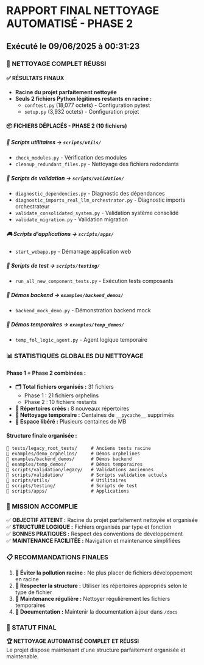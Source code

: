 # RAPPORT FINAL NETTOYAGE AUTOMATISÉ - PHASE 2
## Exécuté le 09/06/2025 à 00:31:23

### 🎉 NETTOYAGE COMPLET RÉUSSI

#### ✅ RÉSULTATS FINAUX
- **Racine du projet parfaitement nettoyée**
- **Seuls 2 fichiers Python légitimes restants en racine :**
  - `conftest.py` (18,077 octets) - Configuration pytest
  - `setup.py` (3,932 octets) - Configuration projet

#### 📦 FICHIERS DÉPLACÉS - PHASE 2 (10 fichiers)

##### 🔧 Scripts utilitaires → `scripts/utils/`
- `check_modules.py` - Vérification des modules
- `cleanup_redundant_files.py` - Nettoyage des fichiers redondants

##### 🧪 Scripts de validation → `scripts/validation/`
- `diagnostic_dependencies.py` - Diagnostic des dépendances
- `diagnostic_imports_real_llm_orchestrator.py` - Diagnostic imports orchestrateur
- `validate_consolidated_system.py` - Validation système consolidé
- `validate_migration.py` - Validation migration

##### 🎮 Scripts d'applications → `scripts/apps/`
- `start_webapp.py` - Démarrage application web

##### 🧪 Scripts de test → `scripts/testing/`
- `run_all_new_component_tests.py` - Exécution tests composants

##### 🎯 Démos backend → `examples/backend_demos/`
- `backend_mock_demo.py` - Démonstration backend mock

##### 🚧 Démos temporaires → `examples/temp_demos/`
- `temp_fol_logic_agent.py` - Agent logique temporaire

### 📊 STATISTIQUES GLOBALES DU NETTOYAGE

#### Phase 1 + Phase 2 combinées :
- **🗂️ Total fichiers organisés :** 31 fichiers
  - Phase 1 : 21 fichiers orphelins
  - Phase 2 : 10 fichiers restants
- **📁 Répertoires créés :** 8 nouveaux répertoires
- **🧹 Nettoyage temporaire :** Centaines de `__pycache__` supprimés
- **💾 Espace libéré :** Plusieurs centaines de MB

#### Structure finale organisée :
```
📁 tests/legacy_root_tests/     # Anciens tests racine
📁 examples/demo_orphelins/     # Démos orphelines
📁 examples/backend_demos/      # Démos backend
📁 examples/temp_demos/         # Démos temporaires
📁 scripts/validation/legacy/   # Validations anciennes
📁 scripts/validation/          # Scripts validation actuels
📁 scripts/utils/               # Utilitaires
📁 scripts/testing/             # Scripts de test
📁 scripts/apps/                # Applications
```

### 🎯 MISSION ACCOMPLIE

✅ **OBJECTIF ATTEINT :** Racine du projet parfaitement nettoyée et organisée  
✅ **STRUCTURE LOGIQUE :** Fichiers organisés par type et fonction  
✅ **BONNES PRATIQUES :** Respect des conventions de développement  
✅ **MAINTENANCE FACILITÉE :** Navigation et maintenance simplifiées  

### 📋 RECOMMANDATIONS FINALES

1. **🚫 Éviter la pollution racine :** Ne plus placer de fichiers développement en racine
2. **📁 Respecter la structure :** Utiliser les répertoires appropriés selon le type de fichier
3. **🔄 Maintenance régulière :** Nettoyer régulièrement les fichiers temporaires
4. **📝 Documentation :** Maintenir la documentation à jour dans `/docs`

### 🎊 STATUT FINAL
**🏆 NETTOYAGE AUTOMATISÉ COMPLET ET RÉUSSI**  
Le projet dispose maintenant d'une structure parfaitement organisée et maintenable.